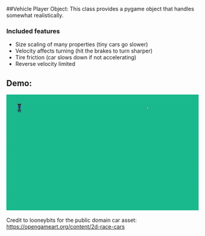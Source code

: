 
##Vehicle Player Object:
This class provides a pygame object that handles somewhat realistically.

### Included features
- Size scaling of many properties (tiny cars go slower)
- Velocity affects turning (hit the brakes to turn sharper)
- Tire friction (car slows down if not accelerating)
- Reverse velocity limited

## Demo:

![](assets/demo/demo.gif)

Credit to looneybits for the public domain car asset: https://opengameart.org/content/2d-race-cars
